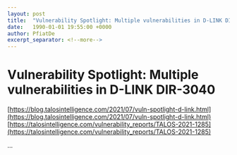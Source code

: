 ```yaml
---
layout: post
title:  "Vulnerability Spotlight: Multiple vulnerabilities in D-LINK DIR-3040"
date:   1990-01-01 19:55:00 +0000
author: PfiatDe
excerpt_separator: <!--more-->
---
```


# Vulnerability Spotlight: Multiple vulnerabilities in D-LINK DIR-3040
[https://blog.talosintelligence.com/2021/07/vuln-spotlight-d-link.html](https://blog.talosintelligence.com/2021/07/vuln-spotlight-d-link.html)
[https://talosintelligence.com/vulnerability_reports/TALOS-2021-1285](https://talosintelligence.com/vulnerability_reports/TALOS-2021-1285)

...
<!--more-->
